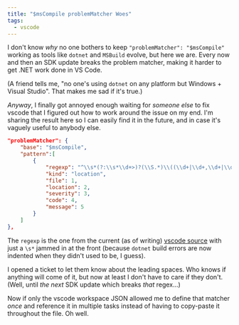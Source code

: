 ```yaml
---
title: "$msCompile problemMatcher Woes"
tags:
  - vscode
---
```

I don't know _why_ no one bothers to keep `"problemMatcher": "$msCompile"` working as tools like `dotnet` and `MSBuild` evolve, but here we are. Every now and then an SDK update breaks the problem matcher, making it harder to get .NET work done in VS Code.

(A friend tells me, "no one's using `dotnet` on any platform but Windows + Visual Studio". That makes me sad if it's true.)

_Anyway_, I finally got annoyed enough waiting for _someone else_ to fix vscode that I figured out how to work around the issue on my end. I'm sharing the result here so I can easily find it in the future, and in case it's vaguely useful to anybody else.

```json
"problemMatcher": {
	"base": "$msCompile",
	"pattern":[
		{
			"regexp": "^\\s*(?:\\s*\\d+>)?(\\S.*)\\((\\d+|\\d+,\\d+|\\d+,\\d+,\\d+,\\d+)\\)\\s*:\\s+((?:fatal +)?error|warning|info)\\s+(\\w+\\d+)\\s*:\\s*(.*)$",
			"kind": "location",
			"file": 1,
			"location": 2,
			"severity": 3,
			"code": 4,
			"message": 5
		}
	]
},
```

The `regexp` is the one from the current (as of writing) [vscode source](https://github.com/microsoft/vscode/blob/614287f64de39de2b2b2b9b185867187a150d0bb/src/vs/workbench/contrib/tasks/common/problemMatcher.ts#L1500) with just a `\s*` jammed in at the front (because `dotnet` build errors are now indented when they didn't used to be, I guess).

I opened a ticket to let them know about the leading spaces. Who knows if anything will come of it, but now at least I don't have to care if they don't. (Well, until _the next_ SDK update which breaks _that_ regex...)

Now if only the vscode workspace JSON allowed me to define that matcher _once_ and reference it in multiple tasks instead of having to copy-paste it throughout the file. Oh well.